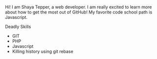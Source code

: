 Hi! I am Shaya Tepper, a web developer. I am really excited to learn more about how to get the most out of GitHub! My favorite code school path is Javascript.

Deadly Skills
* GIT
* PHP
* Javascript
* Killing history using git rebase